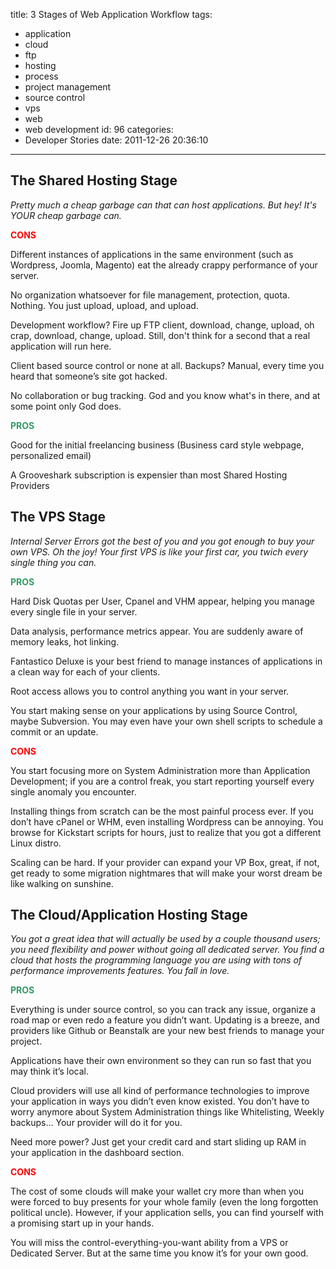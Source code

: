 title: 3 Stages of Web Application Workflow
tags:
  - application
  - cloud
  - ftp
  - hosting
  - process
  - project management
  - source control
  - vps
  - web
  - web development
id: 96
categories:
  - Developer Stories
date: 2011-12-26 20:36:10
---

## **The Shared Hosting Stage**

_Pretty much a cheap garbage can that can host applications. But hey! It's YOUR cheap garbage can._

<span style="color:#ff0000;">**CONS**</span>

Different instances of applications in the same environment (such as Wordpress, Joomla, Magento) eat the already crappy performance of your server.

No organization whatsoever for file management, protection, quota. Nothing. You just upload, upload, and upload.

Development workflow? Fire up FTP client, download, change, upload, oh crap, download, change, upload. Still, don't think for a second that a real application will run here.

Client based source control or none at all. Backups? Manual, every time you heard that someone’s site got hacked.

No collaboration or bug tracking. God and you know what's in there, and at some point only God does.

<span style="color:#339966;">**PROS**</span>

Good for the initial freelancing business (Business card style webpage, personalized email)

A Grooveshark subscription is expensier than most Shared Hosting Providers

## **The VPS Stage**

_Internal Server Errors got the best of you and you got enough to buy your own VPS. Oh the joy! Your first VPS is like your first car, you twich every single thing you can._

<span style="color:#339966;">**<strong>PROS**</strong></span>

Hard Disk Quotas per User, Cpanel and VHM appear, helping you manage every single file in your server.

Data analysis, performance metrics appear. You are suddenly aware of memory leaks, hot linking.

Fantastico Deluxe is your best friend to manage instances of applications in a clean way for each of your clients.

Root access allows you to control anything you want in your server.

You start making sense on your applications by using Source Control, maybe Subversion. You may even have your own shell scripts to schedule a commit or an update.

<span style="color:#ff0000;">**<strong>CONS**</strong></span>

You start focusing more on System Administration more than Application Development; if you are a control freak, you start reporting yourself every single anomaly you encounter.

Installing things from scratch can be the most painful process ever. If you don’t have cPanel or WHM, even installing Wordpress can be annoying. You browse for Kickstart scripts for hours, just to realize that you got a different Linux distro.

Scaling can be hard. If your provider can expand your VP Box, great, if not, get ready to some migration nightmares that will make your worst dream be like walking on sunshine.

## **The Cloud/Application Hosting Stage**

_You got a great idea that will actually be used by a couple thousand users; you need flexibility and power without going all dedicated server. You find a cloud that hosts the programming language you are using with tons of performance improvements features. You fall in love._

<span style="color:#339966;">**<strong>PROS**</strong></span>

Everything is under source control, so you can track any issue, organize a road map or even redo a feature you didn’t want. Updating is a breeze, and providers like Github or Beanstalk are your new best friends to manage your project.

Applications have their own environment so they can run so fast that you may think it’s local.

Cloud providers will use all kind of performance technologies to improve your application in ways you didn’t even know existed. You don’t have to worry anymore about System Administration things like Whitelisting, Weekly backups… Your provider will do it for you.

Need more power? Just get your credit card and start sliding up RAM in your application in the dashboard section.

<span style="color:#ff0000;">**<strong>CONS**</strong></span>

The cost of some clouds will make your wallet cry more than when you were forced to buy presents for your whole family (even the long forgotten political uncle). However, if your application sells, you can find yourself with a promising start up in your hands.

You will miss the control-everything-you-want ability from a VPS or Dedicated Server. But at the same time you know it’s for your own good.